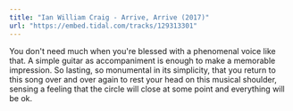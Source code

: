 ```yaml
---
title: "Ian William Craig - Arrive, Arrive (2017)"
url: "https://embed.tidal.com/tracks/129313301"
---
```


You don't need much when you're blessed with a phenomenal voice like that. A
simple guitar as accompaniment is enough to make a memorable impression. So
lasting, so monumental in its simplicity, that you return to this song over and
over again to rest your head on this musical shoulder, sensing a feeling that
the circle will close at some point and everything will be ok.
